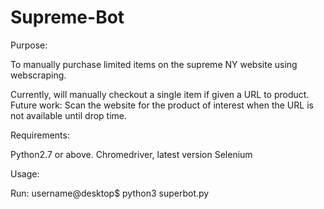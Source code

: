 # Supreme-Bot

Purpose: 

To manually purchase limited items on the supreme NY website using webscraping.

Currently, will manually checkout a single item if given a URL to product.
Future work:
  Scan the website for the product of interest when the URL is not available until drop time.

Requirements:

  Python2.7 or above.
  Chromedriver, latest version
  Selenium
  

Usage:

  Run:
  username@desktop$ python3 superbot.py
  

